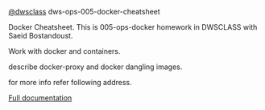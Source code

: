 [@dwsclass](https://github.com/dwsclass) dws-ops-005-docker-cheatsheet

Docker Cheatsheet.
This is 005-ops-docker homework in DWSCLASS with Saeid Bostandoust.

Work with docker and containers.
 
describe docker-proxy and docker dangling images.

for more info refer following address.

[Full documentation](https://github.com/falahatiali/dws-ops-005-docker-cheatsheet/blob/main/Commands.md)